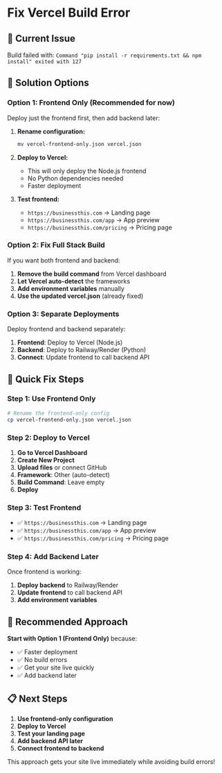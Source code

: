 # Fix Vercel Build Error

## 🚨 Current Issue
Build failed with: `Command "pip install -r requirements.txt && npm install" exited with 127`

## 🔧 Solution Options

### Option 1: Frontend Only (Recommended for now)
Deploy just the frontend first, then add backend later:

1. **Rename configuration:**
   ```bash
   mv vercel-frontend-only.json vercel.json
   ```

2. **Deploy to Vercel:**
   - This will only deploy the Node.js frontend
   - No Python dependencies needed
   - Faster deployment

3. **Test frontend:**
   - `https://businessthis.com` → Landing page
   - `https://businessthis.com/app` → App preview
   - `https://businessthis.com/pricing` → Pricing page

### Option 2: Fix Full Stack Build
If you want both frontend and backend:

1. **Remove the build command** from Vercel dashboard
2. **Let Vercel auto-detect** the frameworks
3. **Add environment variables** manually
4. **Use the updated vercel.json** (already fixed)

### Option 3: Separate Deployments
Deploy frontend and backend separately:

1. **Frontend**: Deploy to Vercel (Node.js)
2. **Backend**: Deploy to Railway/Render (Python)
3. **Connect**: Update frontend to call backend API

## 🚀 Quick Fix Steps

### Step 1: Use Frontend Only
```bash
# Rename the frontend-only config
cp vercel-frontend-only.json vercel.json
```

### Step 2: Deploy to Vercel
1. **Go to Vercel Dashboard**
2. **Create New Project**
3. **Upload files** or connect GitHub
4. **Framework**: Other (auto-detect)
5. **Build Command**: Leave empty
6. **Deploy**

### Step 3: Test Frontend
- ✅ `https://businessthis.com` → Landing page
- ✅ `https://businessthis.com/app` → App preview
- ✅ `https://businessthis.com/pricing` → Pricing page

### Step 4: Add Backend Later
Once frontend is working:
1. **Deploy backend** to Railway/Render
2. **Update frontend** to call backend API
3. **Add environment variables**

## 🎯 Recommended Approach

**Start with Option 1 (Frontend Only)** because:
- ✅ Faster deployment
- ✅ No build errors
- ✅ Get your site live quickly
- ✅ Add backend later

## 📋 Next Steps

1. **Use frontend-only configuration**
2. **Deploy to Vercel**
3. **Test your landing page**
4. **Add backend API later**
5. **Connect frontend to backend**

This approach gets your site live immediately while avoiding build errors!
